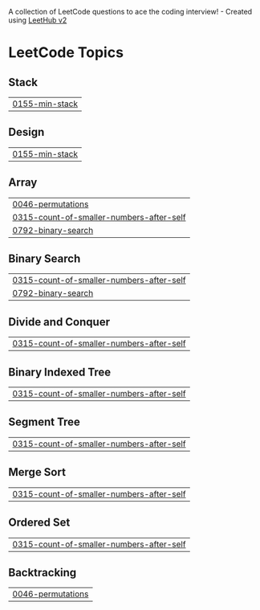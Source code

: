 A collection of LeetCode questions to ace the coding interview! - Created using [LeetHub v2](https://github.com/arunbhardwaj/LeetHub-2.0)
<!---LeetCode Topics Start-->
# LeetCode Topics
## Stack
|  |
| ------- |
| [0155-min-stack](https://github.com/ibad-ur-rehman-9/LeetCodes/tree/master/0155-min-stack) |
## Design
|  |
| ------- |
| [0155-min-stack](https://github.com/ibad-ur-rehman-9/LeetCodes/tree/master/0155-min-stack) |
## Array
|  |
| ------- |
| [0046-permutations](https://github.com/ibad-ur-rehman-9/LeetCodes/tree/master/0046-permutations) |
| [0315-count-of-smaller-numbers-after-self](https://github.com/ibad-ur-rehman-9/LeetCodes/tree/master/0315-count-of-smaller-numbers-after-self) |
| [0792-binary-search](https://github.com/ibad-ur-rehman-9/LeetCodes/tree/master/0792-binary-search) |
## Binary Search
|  |
| ------- |
| [0315-count-of-smaller-numbers-after-self](https://github.com/ibad-ur-rehman-9/LeetCodes/tree/master/0315-count-of-smaller-numbers-after-self) |
| [0792-binary-search](https://github.com/ibad-ur-rehman-9/LeetCodes/tree/master/0792-binary-search) |
## Divide and Conquer
|  |
| ------- |
| [0315-count-of-smaller-numbers-after-self](https://github.com/ibad-ur-rehman-9/LeetCodes/tree/master/0315-count-of-smaller-numbers-after-self) |
## Binary Indexed Tree
|  |
| ------- |
| [0315-count-of-smaller-numbers-after-self](https://github.com/ibad-ur-rehman-9/LeetCodes/tree/master/0315-count-of-smaller-numbers-after-self) |
## Segment Tree
|  |
| ------- |
| [0315-count-of-smaller-numbers-after-self](https://github.com/ibad-ur-rehman-9/LeetCodes/tree/master/0315-count-of-smaller-numbers-after-self) |
## Merge Sort
|  |
| ------- |
| [0315-count-of-smaller-numbers-after-self](https://github.com/ibad-ur-rehman-9/LeetCodes/tree/master/0315-count-of-smaller-numbers-after-self) |
## Ordered Set
|  |
| ------- |
| [0315-count-of-smaller-numbers-after-self](https://github.com/ibad-ur-rehman-9/LeetCodes/tree/master/0315-count-of-smaller-numbers-after-self) |
## Backtracking
|  |
| ------- |
| [0046-permutations](https://github.com/ibad-ur-rehman-9/LeetCodes/tree/master/0046-permutations) |
<!---LeetCode Topics End-->